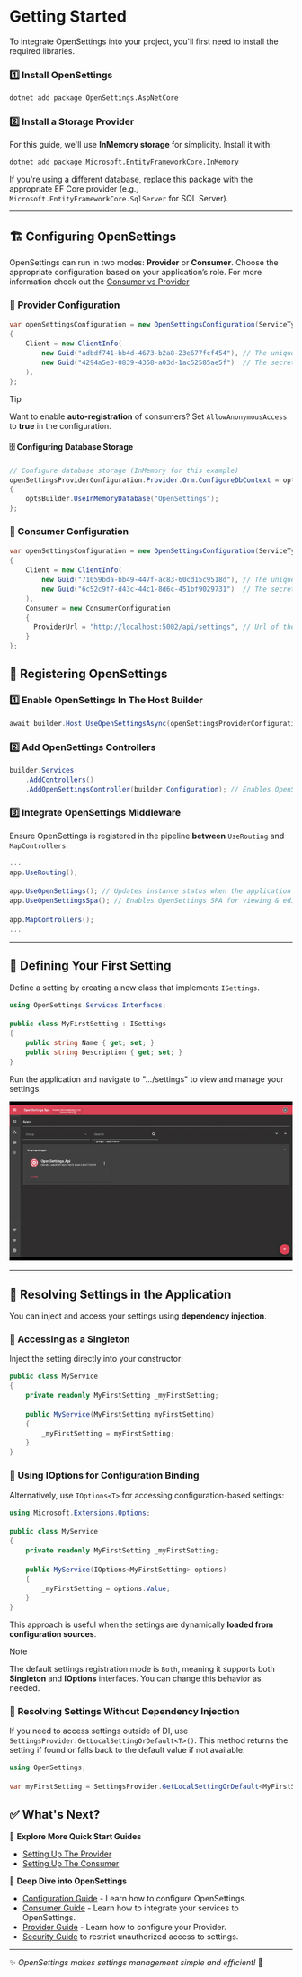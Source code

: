 # Getting Started

To integrate OpenSettings into your project, you'll first need to install the required libraries.

### 1️⃣ Install OpenSettings
```sh
dotnet add package OpenSettings.AspNetCore
```

### 2️⃣ Install a Storage Provider
For this guide, we'll use **InMemory storage** for simplicity. Install it with:

```sh
dotnet add package Microsoft.EntityFrameworkCore.InMemory
```

If you're using a different database, replace this package with the appropriate EF Core provider (e.g., `Microsoft.EntityFrameworkCore.SqlServer` for SQL Server).

---

## 🏗 Configuring OpenSettings

OpenSettings can run in two modes: **Provider** or **Consumer**. Choose the appropriate configuration based on your application’s role. For more information check out the [Consumer vs Provider](docs/introduction.md#consumer-vs-provider-what-do-they-mean)

### 🔹 Provider Configuration

```csharp
var openSettingsConfiguration = new OpenSettingsConfiguration(ServiceType.Provider)
{
    Client = new ClientInfo(
        new Guid("adbdf741-bb4d-4673-b2a8-23e677fcf454"), // The unique identifier for the client.
        new Guid("4294a5e3-0839-4358-a03d-1ac52585ae5f")  // The secret key for the client.
    ),
};
```

> [!TIP]
> Want to enable **auto-registration** of consumers?
> Set `AllowAnonymousAccess` to **true** in the configuration.

#### 🗄 Configuring Database Storage

```csharp
// Configure database storage (InMemory for this example)
openSettingsProviderConfiguration.Provider.Orm.ConfigureDbContext = optsBuilder =>
{
    optsBuilder.UseInMemoryDatabase("OpenSettings");
};
```

### 🔹 Consumer Configuration

```csharp
var openSettingsConfiguration = new OpenSettingsConfiguration(ServiceType.Consumer)
{
    Client = new ClientInfo(
        new Guid("71059bda-bb49-447f-ac83-60cd15c9518d"), // The unique identifier for the client.
        new Guid("6c52c9f7-d43c-44c1-8d6c-451bf9029731")  // The secret key for the client.
    ),
	Consumer = new ConsumerConfiguration
    {
      ProviderUrl = "http://localhost:5002/api/settings", // Url of the provider service.
    }
};
```

## 🔧 Registering OpenSettings

### 1️⃣ Enable OpenSettings In The Host Builder

```csharp
await builder.Host.UseOpenSettingsAsync(openSettingsProviderConfiguration);
```

### 2️⃣ Add OpenSettings Controllers

```csharp
builder.Services
    .AddControllers()
    .AddOpenSettingsController(builder.Configuration); // Enables OpenSettings Controllers
```

### 3️⃣ Integrate OpenSettings Middleware
Ensure OpenSettings is registered in the pipeline **between** `UseRouting` and `MapControllers`.

```csharp
...
app.UseRouting();

app.UseOpenSettings(); // Updates instance status when the application starts or stops.
app.UseOpenSettingsSpa(); // Enables OpenSettings SPA for viewing & editing settings.

app.MapControllers();
...
```

---

## 📌 Defining Your First Setting

Define a setting by creating a new class that implements `ISettings`.

```csharp
using OpenSettings.Services.Interfaces;

public class MyFirstSetting : ISettings
{
    public string Name { get; set; }
    public string Description { get; set; }
}
```

Run the application and navigate to ".../settings" to view and manage your settings.

![Demo](assets/demo.gif)

---

## 🔹 Resolving Settings in the Application

You can inject and access your settings using **dependency injection**.

### 🔹 Accessing as a Singleton

Inject the setting directly into your constructor:

```csharp
public class MyService
{
    private readonly MyFirstSetting _myFirstSetting;

    public MyService(MyFirstSetting myFirstSetting)
    {
        _myFirstSetting = myFirstSetting;
    }
}
```

### 🔹 Using IOptions<T> for Configuration Binding

Alternatively, use `IOptions<T>` for accessing configuration-based settings:

```csharp
using Microsoft.Extensions.Options;

public class MyService
{
    private readonly MyFirstSetting _myFirstSetting;

    public MyService(IOptions<MyFirstSetting> options)
    {
        _myFirstSetting = options.Value;
    }
}
```

This approach is useful when the settings are dynamically **loaded from configuration sources**.

> [!NOTE]
> The default settings registration mode is `Both`, meaning it supports both **Singleton** and **IOptions<T>** interfaces. You can change this behavior as needed.

### 🔹 Resolving Settings Without Dependency Injection  

If you need to access settings outside of DI, use `SettingsProvider.GetLocalSettingOrDefault<T>()`. This method returns the setting if found or falls back to the default value if not available.

```csharp
using OpenSettings;

var myFirstSetting = SettingsProvider.GetLocalSettingOrDefault<MyFirstSetting>();
```

## ✅ What's Next?

🔹 **Explore More Quick Start Guides** 
   - [Setting Up The Provider](docs/quick-start-provider.md)  
   - [Setting Up The Consumer](docs/quick-start-consumer.md)  

🔹 **Deep Dive into OpenSettings**  
   - [Configuration Guide](docs/configuration-guide.md) - Learn how to configure OpenSettings.
   - [Consumer Guide](docs/consumer-guide.md) - Learn how to integrate your services to OpenSettings.
   - [Provider Guide](docs/provider-guide.md) - Learn how to configure your Provider.
   - [Security Guide](docs/security-guide.md) to restrict unauthorized access to settings.

---

✨ *OpenSettings makes settings management simple and efficient!* 🚀